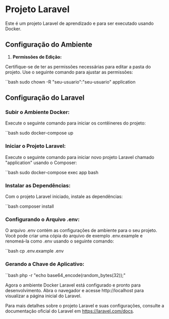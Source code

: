 # Projeto Laravel

Este é um projeto Laravel de aprendizado e para ser executado usando Docker. 

## Configuração do Ambiente

1.  **Permissões de Edição:**

Certifique-se de ter as permissões necessárias para editar a pasta do projeto. Use o seguinte comando para ajustar as permissões:

``bash
sudo chown -R "seu-usuario":"seu-usuario" application

## Configuração do Laravel

### Subir o Ambiente Docker:
Execute o seguinte comando para iniciar os contêineres do projeto:

``bash
sudo docker-compose up

### Iniciar o Projeto Laravel:
Execute o seguinte comando para iniciar novo projeto Laravel chamado "application" usando o Composer:

``bash
sudo docker-compose exec app bash

### Instalar as Dependências:
Com o projeto Laravel iniciado, instale as dependências:

``bash
composer install

### Configurando o Arquivo .env:
O arquivo .env contém as configurações de ambiente para o seu projeto. Você pode criar uma cópia do arquivo de exemplo .env.example e renomeá-la como .env usando o seguinte comando:

``bash
cp .env.example .env

### Gerando a Chave de Aplicativo:

``bash
php -r "echo base64_encode(random_bytes(32));"


Agora o ambiente Docker Laravel está configurado e pronto para desenvolvimento. 
Abra o navegador e acesse http://localhost para visualizar a página inicial do Laravel.


Para mais detalhes sobre o projeto Laravel e suas configurações, consulte a documentação oficial do Laravel em https://laravel.com/docs.
